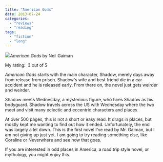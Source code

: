 ```yaml
---
title: "American Gods"
date: 2013-07-24
categories: 
  - "reviews"
  - "reading"
tags: 
  - "fiction"
  - "long"
---
```


![](images/q?_encoding=UTF8&ASIN=B004YW4L5K&Format=_SL160_&ID=AsinImage&MarketPlace=US&ServiceVersion=20070822&WS=1&tag=cometgrrlcom-20)_American Gods_ by Neil Gaiman

My rating:  3 out of 5

_American Gods_ starts with the main character, Shadow, merely days away from release from prison. Shadow's wife and best friend die in a car accident and he is released early. From there on, the novel just gets weirder and weirder.

Shadow meets Wednesday, a mysterious figure, who hires Shadow as his bodyguard. Shadow travels across the US with Wednesday where the two meet and visit many eclectic and eccentric characters and places.

At over 500 pages, this is not a short or easy read. It drags in places, but mostly kept me wanting to find out how it ended. Unfortunately, the end was largely a let down. This is the first novel I've read by Mr. Gaiman, but I am not giving up just yet. I am going to try reading something else, like Coraline or Neverwhere and see how that goes.

If you are interested in odd places in America, a road trip style novel, or mythology, you might enjoy this.
